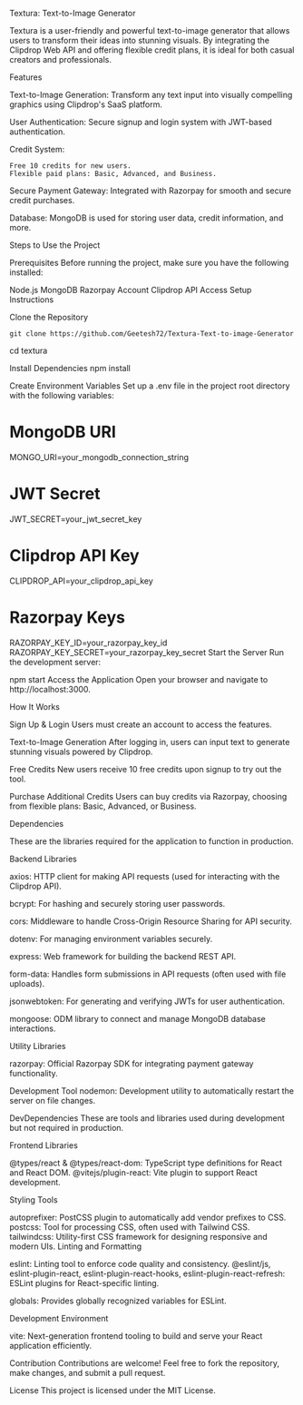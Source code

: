 ﻿Textura: Text-to-Image Generator
 
Textura is a user-friendly and powerful text-to-image generator that allows users to transform their ideas into stunning visuals. By integrating the Clipdrop Web API and offering flexible credit plans, it is ideal for both casual creators and professionals.


Features

 Text-to-Image Generation:
 Transform any text input into visually compelling graphics using Clipdrop's SaaS platform.

User Authentication:
 Secure signup and login system with JWT-based authentication.

Credit System:

    Free 10 credits for new users.
    Flexible paid plans: Basic, Advanced, and Business.

Secure Payment Gateway:
 Integrated with Razorpay for smooth and secure credit purchases.

Database:
 MongoDB is used for storing user data, credit information, and more.

Steps to Use the Project

Prerequisites
 Before running the project, make sure you have the following installed:

   Node.js
   MongoDB
   Razorpay Account
   Clipdrop API Access
   Setup Instructions

Clone the Repository

    git clone https://github.com/Geetesh72/Textura-Text-to-image-Generator
   cd textura
   
Install Dependencies
npm install

Create Environment Variables
 Set up a .env file in the project root directory with the following variables:


# MongoDB URI

MONGO_URI=your_mongodb_connection_string

# JWT Secret

JWT_SECRET=your_jwt_secret_key

# Clipdrop API Key

CLIPDROP_API=your_clipdrop_api_key

# Razorpay Keys

RAZORPAY_KEY_ID=your_razorpay_key_id
RAZORPAY_KEY_SECRET=your_razorpay_key_secret
Start the Server
Run the development server:


npm start
Access the Application
 Open your browser and navigate to http://localhost:3000.

How It Works

Sign Up & Login
 Users must create an account to access the features.

Text-to-Image Generation
 After logging in, users can input text to generate stunning visuals powered by Clipdrop.

Free Credits
 New users receive 10 free credits upon signup to try out the tool.

Purchase Additional Credits
 Users can buy credits via Razorpay, choosing from flexible plans: Basic, Advanced, or Business.

Dependencies

 These are the libraries required for the application to function in production.

Backend Libraries

 axios: HTTP client for making API requests (used for interacting with the Clipdrop API).

 bcrypt: For hashing and securely storing user passwords.

 cors: Middleware to handle Cross-Origin Resource Sharing for 
 API security.

 dotenv: For managing environment variables securely.

 express: Web framework for building the backend REST API.

 form-data: Handles form submissions in API requests (often used with file uploads).

 jsonwebtoken: For generating and verifying JWTs for user authentication.

 mongoose: ODM library to connect and manage MongoDB database interactions.

Utility Libraries

 razorpay: Official Razorpay SDK for integrating payment gateway functionality.

Development Tool
 nodemon: Development utility to automatically restart the server on file changes.

DevDependencies
These are tools and libraries used during development but not required in production.

 Frontend Libraries

  @types/react & @types/react-dom: TypeScript type definitions for React and React DOM.
  @vitejs/plugin-react: Vite plugin to support React development.

Styling Tools

 autoprefixer: PostCSS plugin to automatically add vendor prefixes to CSS.
 postcss: Tool for processing CSS, often used with Tailwind CSS.
 tailwindcss: Utility-first CSS framework for designing responsive and modern UIs.
Linting and Formatting

 eslint: Linting tool to enforce code quality and consistency.
 @eslint/js, eslint-plugin-react, eslint-plugin-react-hooks, eslint-plugin-react-refresh: ESLint plugins for React-specific linting.


 globals: Provides globally recognized variables for ESLint.

Development Environment

 vite: Next-generation frontend tooling to build and serve your React application efficiently.

Contribution
 Contributions are welcome! Feel free to fork the repository, make changes, and submit a pull request.

License
 This project is licensed under the MIT License.
